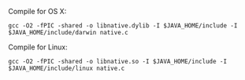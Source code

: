 Compile for OS X:

```
gcc -O2 -fPIC -shared -o libnative.dylib -I $JAVA_HOME/include -I $JAVA_HOME/include/darwin native.c
```

Compile for Linux:

```
gcc -O2 -fPIC -shared -o libnative.so -I $JAVA_HOME/include -I $JAVA_HOME/include/linux native.c
```

